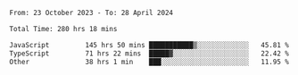 

<!--START_SECTION:waka-->

```txt
From: 23 October 2023 - To: 28 April 2024

Total Time: 280 hrs 18 mins

JavaScript         145 hrs 50 mins ███████████▒░░░░░░░░░░░░░   45.81 %
TypeScript         71 hrs 22 mins  █████▓░░░░░░░░░░░░░░░░░░░   22.42 %
Other              38 hrs 1 min    ███░░░░░░░░░░░░░░░░░░░░░░   11.95 %
```

<!--END_SECTION:waka-->
